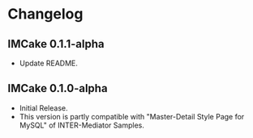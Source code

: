 # Changelog

## IMCake 0.1.1-alpha

* Update README.

## IMCake 0.1.0-alpha

* Initial Release.
* This version is partly compatible with "Master-Detail Style Page for MySQL" of INTER-Mediator Samples.